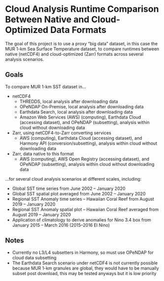 # Cloud Analysis Runtime Comparison Between Native and Cloud-Optimized Data Formats

The goal of this project is to use a proxy “big data” dataset, in this case the MUR 1-km Sea Surface Temperature dataset, to compare runtimes between native (netCDF4) and cloud-optimized (Zarr) formats across several analysis scenarios.

## Goals
To compare MUR 1-km SST dataset in... 
- netCDF4
  - THREDDS, local analysis after downloading data
  - OPeNDAP On-Premise, local analysis after downloading data
  - Earthdata Search, local analysis after downloading data
  - Amazon Web Services (AWS) (computing), Earthdata Cloud (accessing dataset), and OPeNDAP (subsetting), analysis within cloud without downloading data
- Zarr, using netCDF4-to-Zarr converting services 
  - AWS (computing), Earthdata Cloud (accessing dataset), and Harmony API (conversion/subsetting), analysis within cloud without downloading data
- Zarr, data native to this format
  -  AWS (computing), AWS Open Registry (accessing dataset), and OPeNDAP (subsetting), analysis within cloud without downloading data

...for several cloud analysis scenarios at different scales, including:
- Global SST time series from June 2002 – January 2020
- Global SST spatial plot averaged from June 2002 – January 2020
- Regional SST Anomaly time series – Hawaiian Coral Reef from August 2019 –
January 2020
- Regional SST Anomaly spatial plot – Hawaiian Coral Reef averaged from August
2019 – January 2020
- Application of climatology to derive anomalies for Nino 3.4 box from January 2015 –
March 2016 (2015–2016 El Nino)


## Notes
- Currently no L3/L4 subsetters in Harmony, so must use OPeNDAP for cloud data subsetting
- The Earthdata Search scenario under netCDF4 is not currently possible because MUR 1-km granules are global, they would have to be manually subset post download, this may be tested anyways but it is low priority
